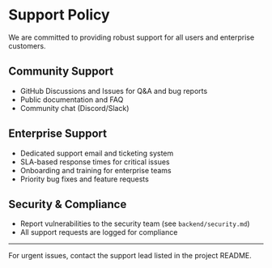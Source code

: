# Support Policy

We are committed to providing robust support for all users and enterprise customers.

## Community Support

- GitHub Discussions and Issues for Q&A and bug reports
- Public documentation and FAQ
- Community chat (Discord/Slack)

## Enterprise Support

- Dedicated support email and ticketing system
- SLA-based response times for critical issues
- Onboarding and training for enterprise teams
- Priority bug fixes and feature requests

## Security & Compliance

- Report vulnerabilities to the security team (see `backend/security.md`)
- All support requests are logged for compliance

---

For urgent issues, contact the support lead listed in the project README.
